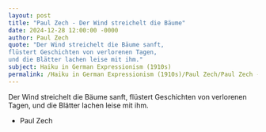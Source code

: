 ```yaml
---
layout: post
title: "Paul Zech - Der Wind streichelt die Bäume"
date: 2024-12-28 12:00:00 -0000
author: Paul Zech
quote: "Der Wind streichelt die Bäume sanft,
flüstert Geschichten von verlorenen Tagen,
und die Blätter lachen leise mit ihm."
subject: Haiku in German Expressionism (1910s)
permalink: /Haiku in German Expressionism (1910s)/Paul Zech/Paul Zech - Der Wind streichelt die Bäume
---
```


Der Wind streichelt die Bäume sanft,
flüstert Geschichten von verlorenen Tagen,
und die Blätter lachen leise mit ihm.

- Paul Zech
